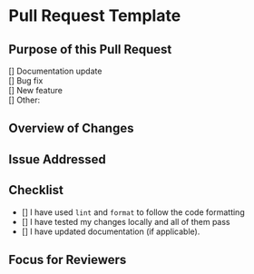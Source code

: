 <!-- DO NOT POST LINKS OR REFERENCES TO COPYRIGHTED CONTENT IN YOUR ISSUE. -->

# Pull Request Template

## **Purpose of this Pull Request**

<!-- (Select the applicable option by placing an "X" in the box.)  -->

[] Documentation update  
[] Bug fix  
[] New feature  
[] Other: <!-- (please explain) -->

## **Overview of Changes**

<!-- (Provide a detailed description of what changes were made in this PR and why they are necessary.) -->

## **Issue Addressed**

<!-- (If applicable, link to the issue this PR resolves, e.g., `Closes #123` or `Fixes #123`.) -->

## **Checklist**

<!-- (Ensure all tasks are completed before submitting your PR.) Only submit a PR to the `dev` branch. -->

- [] I have used `lint` and `format` to follow the code formatting
- [] I have tested my changes locally and all of them pass
- [] I have updated documentation (if applicable).

## **Focus for Reviewers**

<!-- (Is there anything specific you want reviewers to focus on, such as edge cases, possible regressions, or performance concerns?) -->

